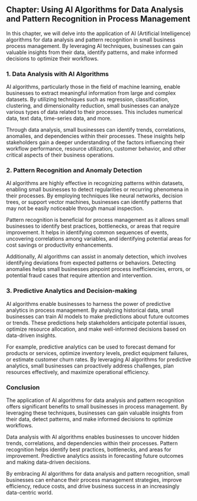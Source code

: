 Chapter: Using AI Algorithms for Data Analysis and Pattern Recognition in Process Management
--------------------------------------------------------------------------------------------

In this chapter, we will delve into the application of AI (Artificial Intelligence) algorithms for data analysis and pattern recognition in small business process management. By leveraging AI techniques, businesses can gain valuable insights from their data, identify patterns, and make informed decisions to optimize their workflows.

### 1. Data Analysis with AI Algorithms

AI algorithms, particularly those in the field of machine learning, enable businesses to extract meaningful information from large and complex datasets. By utilizing techniques such as regression, classification, clustering, and dimensionality reduction, small businesses can analyze various types of data related to their processes. This includes numerical data, text data, time-series data, and more.

Through data analysis, small businesses can identify trends, correlations, anomalies, and dependencies within their processes. These insights help stakeholders gain a deeper understanding of the factors influencing their workflow performance, resource utilization, customer behavior, and other critical aspects of their business operations.

### 2. Pattern Recognition and Anomaly Detection

AI algorithms are highly effective in recognizing patterns within datasets, enabling small businesses to detect regularities or recurring phenomena in their processes. By employing techniques like neural networks, decision trees, or support vector machines, businesses can identify patterns that may not be easily noticeable through manual inspection.

Pattern recognition is beneficial for process management as it allows small businesses to identify best practices, bottlenecks, or areas that require improvement. It helps in identifying common sequences of events, uncovering correlations among variables, and identifying potential areas for cost savings or productivity enhancements.

Additionally, AI algorithms can assist in anomaly detection, which involves identifying deviations from expected patterns or behaviors. Detecting anomalies helps small businesses pinpoint process inefficiencies, errors, or potential fraud cases that require attention and intervention.

### 3. Predictive Analytics and Decision-making

AI algorithms enable businesses to harness the power of predictive analytics in process management. By analyzing historical data, small businesses can train AI models to make predictions about future outcomes or trends. These predictions help stakeholders anticipate potential issues, optimize resource allocation, and make well-informed decisions based on data-driven insights.

For example, predictive analytics can be used to forecast demand for products or services, optimize inventory levels, predict equipment failures, or estimate customer churn rates. By leveraging AI algorithms for predictive analytics, small businesses can proactively address challenges, plan resources effectively, and maximize operational efficiency.

### Conclusion

The application of AI algorithms for data analysis and pattern recognition offers significant benefits to small businesses in process management. By leveraging these techniques, businesses can gain valuable insights from their data, detect patterns, and make informed decisions to optimize workflows.

Data analysis with AI algorithms enables businesses to uncover hidden trends, correlations, and dependencies within their processes. Pattern recognition helps identify best practices, bottlenecks, and areas for improvement. Predictive analytics assists in forecasting future outcomes and making data-driven decisions.

By embracing AI algorithms for data analysis and pattern recognition, small businesses can enhance their process management strategies, improve efficiency, reduce costs, and drive business success in an increasingly data-centric world.
